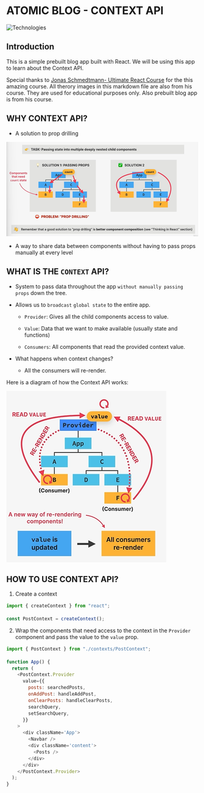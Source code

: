# ATOMIC BLOG - CONTEXT API

![Technologies](https://skillicons.dev/icons?i=react,git,github,css,js)

## Introduction

This is a simple prebuilt blog app built with React. We will be using this app to learn about the Context API.

Special thanks to [Jonas Schmedtmann- Ultimate React Course](https://www.udemy.com/course/the-ultimate-react-course/) for the this amazing course. All therory images in this markdown file are also from his course. They are used for educational purposes only. Also prebuilt blog app is from his course.

## WHY CONTEXT API?

- A solution to prop drilling

![Prop Drilling](/mark_img/prop_drilling.png)

- A way to share data between components without having to pass props manually at every level

## WHAT IS THE `CONTEXT` API?

- System to pass data throughout the app `without manually passing props` down the tree.

- Allows us to `broadcast` `global state` to the entire app.

  - `Provider`: Gives all the child components access to value.

  - `Value`: Data that we want to make available (usually state and functions)

  - `Consumers`: All components that read the provided context value.

- What happens when context changes?

  - All the consumers will re-render.

Here is a diagram of how the Context API works:

![How Context API Works](/mark_img/context_api_works.png)

## HOW TO USE CONTEXT API?

1. Create a context

```js
import { createContext } from "react";

const PostContext = createContext();
```

2. Wrap the components that need access to the context in the `Provider` component and pass the value to the `value` prop.

```js
import { PostContext } from "./contexts/PostContext";

function App() {
  return (
    <PostContext.Provider
      value={{
        posts: searchedPosts,
        onAddPost: handleAddPost,
        onClearPosts: handleClearPosts,
        searchQuery,
        setSearchQuery,
      }}
    >
      <div className='App'>
        <Navbar />
        <div className='content'>
          <Posts />
        </div>
      </div>
    </PostContext.Provider>
  );
}
```
